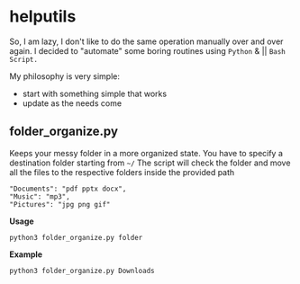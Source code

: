 # helputils

So, I am lazy, I don't like to do the same operation manually over and over again.
I decided to "automate" some boring routines using `Python` & || `Bash Script.` 

My philosophy is very simple:
- start with something simple that works
- update as the needs come

## folder_organize.py
Keeps your messy folder in a more organized state. You have to specify a destination folder starting from `~/`
The script will check the folder and move all the files to the respective folders inside the provided path

```
"Documents": "pdf pptx docx",
"Music": "mp3",
"Pictures": "jpg png gif"
```

**Usage**
```commandline
python3 folder_organize.py folder
```
**Example**
```commandline
python3 folder_organize.py Downloads
```
